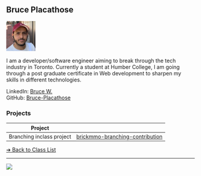 <style>@import url("//readme.codeadam.ca/readme.css");</style>

## Bruce Placathose

![Bruce Placathose](../images/bruce-placathose.jpeg)

I am a developer/software engineer aiming to break through the tech industry in Toronto. Currently a student at Humber College, I am going through a post graduate certificate in Web development to sharpen my skills in different technologies.

LinkedIn: [Bruce W.](https://www.linkedin.com/in/bruce-w-736280167/)  
GitHub: [Bruce-Placathose](https://github.com/Bruce-Placathose/)  

### Projects

| Project | |
| - | - |
| Branching inclass project | [brickmmo-branching-contribution](https://github.com/codeadamca/github-demo-branching) |

[&#10132; Back to Class List](../)

---

<a href="https://brickmmo.com">
<img src="https://brickmmo.com/images/brickmmo-logo-horizontal.jpg" width="100">
</a>
